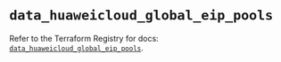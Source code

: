 # `data_huaweicloud_global_eip_pools`

Refer to the Terraform Registry for docs: [`data_huaweicloud_global_eip_pools`](https://registry.terraform.io/providers/huaweicloud/huaweicloud/1.71.1/docs/data-sources/global_eip_pools).
